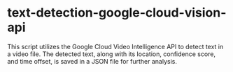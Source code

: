# text-detection-google-cloud-vision-api
This script utilizes the Google Cloud Video Intelligence API to detect text in a video file. The detected text, along with its location, confidence score, and time offset, is saved in a JSON file for further analysis.
